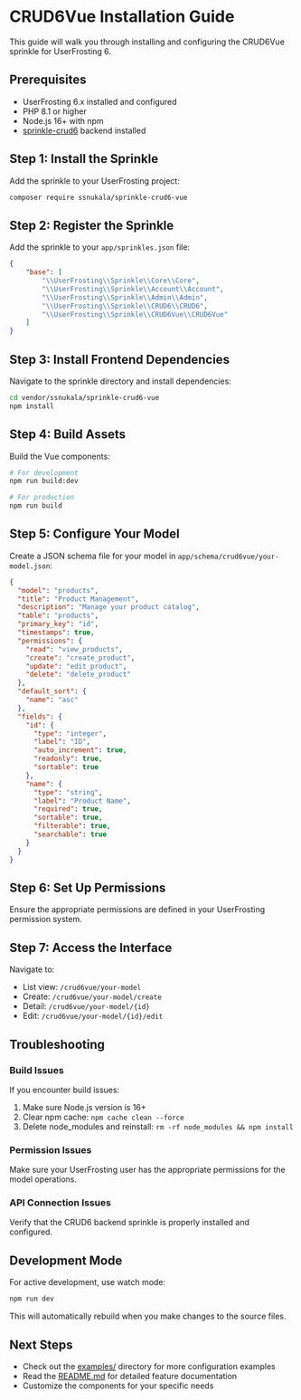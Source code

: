 # CRUD6Vue Installation Guide

This guide will walk you through installing and configuring the CRUD6Vue sprinkle for UserFrosting 6.

## Prerequisites

- UserFrosting 6.x installed and configured
- PHP 8.1 or higher
- Node.js 16+ with npm
- [sprinkle-crud6](https://github.com/ssnukala/sprinkle-crud6) backend installed

## Step 1: Install the Sprinkle

Add the sprinkle to your UserFrosting project:

```bash
composer require ssnukala/sprinkle-crud6-vue
```

## Step 2: Register the Sprinkle

Add the sprinkle to your `app/sprinkles.json` file:

```json
{
    "base": [
        "\\UserFrosting\\Sprinkle\\Core\\Core",
        "\\UserFrosting\\Sprinkle\\Account\\Account", 
        "\\UserFrosting\\Sprinkle\\Admin\\Admin",
        "\\UserFrosting\\Sprinkle\\CRUD6\\CRUD6",
        "\\UserFrosting\\Sprinkle\\CRUD6Vue\\CRUD6Vue"
    ]
}
```

## Step 3: Install Frontend Dependencies

Navigate to the sprinkle directory and install dependencies:

```bash
cd vendor/ssnukala/sprinkle-crud6-vue
npm install
```

## Step 4: Build Assets

Build the Vue components:

```bash
# For development
npm run build:dev

# For production
npm run build
```

## Step 5: Configure Your Model

Create a JSON schema file for your model in `app/schema/crud6vue/your-model.json`:

```json
{
  "model": "products",
  "title": "Product Management",
  "description": "Manage your product catalog",
  "table": "products",
  "primary_key": "id",
  "timestamps": true,
  "permissions": {
    "read": "view_products",
    "create": "create_product",
    "update": "edit_product",
    "delete": "delete_product"
  },
  "default_sort": {
    "name": "asc"
  },
  "fields": {
    "id": {
      "type": "integer",
      "label": "ID",
      "auto_increment": true,
      "readonly": true,
      "sortable": true
    },
    "name": {
      "type": "string",
      "label": "Product Name",
      "required": true,
      "sortable": true,
      "filterable": true,
      "searchable": true
    }
  }
}
```

## Step 6: Set Up Permissions

Ensure the appropriate permissions are defined in your UserFrosting permission system.

## Step 7: Access the Interface

Navigate to:
- List view: `/crud6vue/your-model`
- Create: `/crud6vue/your-model/create`
- Detail: `/crud6vue/your-model/{id}`
- Edit: `/crud6vue/your-model/{id}/edit`

## Troubleshooting

### Build Issues

If you encounter build issues:

1. Make sure Node.js version is 16+
2. Clear npm cache: `npm cache clean --force`
3. Delete node_modules and reinstall: `rm -rf node_modules && npm install`

### Permission Issues

Make sure your UserFrosting user has the appropriate permissions for the model operations.

### API Connection Issues

Verify that the CRUD6 backend sprinkle is properly installed and configured.

## Development Mode

For active development, use watch mode:

```bash
npm run dev
```

This will automatically rebuild when you make changes to the source files.

## Next Steps

- Check out the [examples/](examples/) directory for more configuration examples
- Read the [README.md](README.md) for detailed feature documentation
- Customize the components for your specific needs